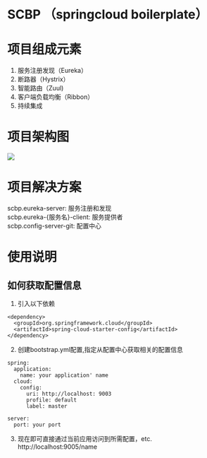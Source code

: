 # SCBP （springcloud boilerplate）
# 项目组成元素
1. 服务注册发现（Eureka）
2. 断路器（Hystrix）
3. 智能路由（Zuul)
4. 客户端负载均衡（Ribbon）
5. 持续集成
# 项目架构图
![](https://github.com/halower/SCBP/blob/master/images/scbp.png)
# 项目解决方案
scbp.eureka-server: 服务注册和发现     
scbp.eureka-{服务名}-client: 服务提供者     
scbp.config-server-git: 配置中心        
# 使用说明
## 如何获取配置信息
1. 引入以下依赖
```
<dependency>
  <groupId>org.springframework.cloud</groupId>
  <artifactId>spring-cloud-starter-config</artifactId>
</dependency>
```
2. 创建bootstrap.yml配置,指定从配置中心获取相关的配置信息
```
spring:
  application:
    name: your application' name
  cloud:
    config:
      uri: http://localhost: 9003
      profile: default
      label: master

server:
  port: your port
```
3. 现在即可直接通过当前应用访问到所需配置，etc. http://localhost:9005/name

